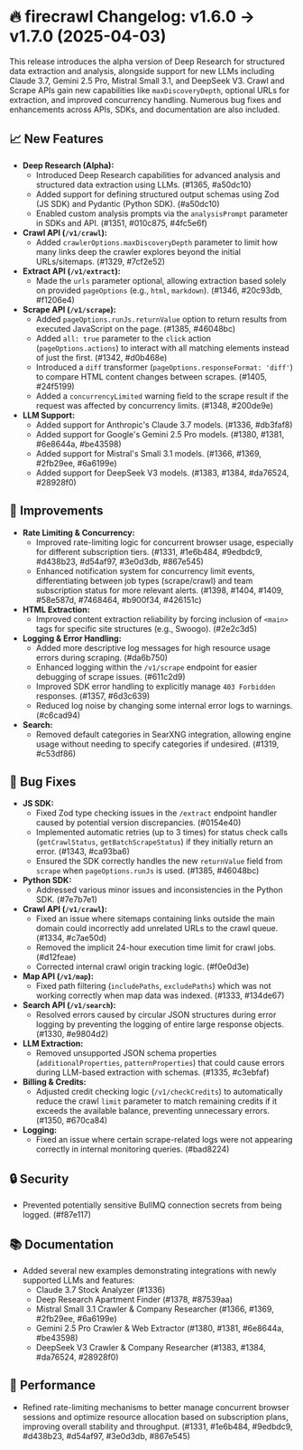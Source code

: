 # 🔥 firecrawl Changelog: v1.6.0 → v1.7.0 (2025-04-03)

This release introduces the alpha version of Deep Research for structured data extraction and analysis, alongside support for new LLMs including Claude 3.7, Gemini 2.5 Pro, Mistral Small 3.1, and DeepSeek V3. Crawl and Scrape APIs gain new capabilities like `maxDiscoveryDepth`, optional URLs for extraction, and improved concurrency handling. Numerous bug fixes and enhancements across APIs, SDKs, and documentation are also included.

## 📈 New Features

*   **Deep Research (Alpha):**
    *   Introduced Deep Research capabilities for advanced analysis and structured data extraction using LLMs. (#1365, #a50dc10)
    *   Added support for defining structured output schemas using Zod (JS SDK) and Pydantic (Python SDK). (#a50dc10)
    *   Enabled custom analysis prompts via the `analysisPrompt` parameter in SDKs and API. (#1351, #010c875, #4fc5e6f)
*   **Crawl API (`/v1/crawl`):**
    *   Added `crawlerOptions.maxDiscoveryDepth` parameter to limit how many links deep the crawler explores beyond the initial URLs/sitemaps. (#1329, #7cf2e52)
*   **Extract API (`/v1/extract`):**
    *   Made the `urls` parameter optional, allowing extraction based solely on provided `pageOptions` (e.g., `html`, `markdown`). (#1346, #20c93db, #f1206e4)
*   **Scrape API (`/v1/scrape`):**
    *   Added `pageOptions.runJs.returnValue` option to return results from executed JavaScript on the page. (#1385, #46048bc)
    *   Added `all: true` parameter to the `click` action (`pageOptions.actions`) to interact with all matching elements instead of just the first. (#1342, #d0b468e)
    *   Introduced a `diff` transformer (`pageOptions.responseFormat: 'diff'`) to compare HTML content changes between scrapes. (#1405, #24f5199)
    *   Added a `concurrencyLimited` warning field to the scrape result if the request was affected by concurrency limits. (#1348, #200de9e)
*   **LLM Support:**
    *   Added support for Anthropic's Claude 3.7 models. (#1336, #db3faf8)
    *   Added support for Google's Gemini 2.5 Pro models. (#1380, #1381, #6e8644a, #be43598)
    *   Added support for Mistral's Small 3.1 models. (#1366, #1369, #2fb29ee, #6a6199e)
    *   Added support for DeepSeek V3 models. (#1383, #1384, #da76524, #28928f0)

## 🔧 Improvements

*   **Rate Limiting & Concurrency:**
    *   Improved rate-limiting logic for concurrent browser usage, especially for different subscription tiers. (#1331, #1e6b484, #9edbdc9, #d438b23, #d54af97, #3e0d3db, #867e545)
    *   Enhanced notification system for concurrency limit events, differentiating between job types (scrape/crawl) and team subscription status for more relevant alerts. (#1398, #1404, #1409, #58e587d, #7468464, #b900f34, #426151c)
*   **HTML Extraction:**
    *   Improved content extraction reliability by forcing inclusion of `<main>` tags for specific site structures (e.g., Swoogo). (#2e2c3d5)
*   **Logging & Error Handling:**
    *   Added more descriptive log messages for high resource usage errors during scraping. (#da6b750)
    *   Enhanced logging within the `/v1/scrape` endpoint for easier debugging of scrape issues. (#611c2d9)
    *   Improved SDK error handling to explicitly manage `403 Forbidden` responses. (#1357, #6d3c639)
    *   Reduced log noise by changing some internal error logs to warnings. (#c6cad94)
*   **Search:**
    *   Removed default categories in SearXNG integration, allowing engine usage without needing to specify categories if undesired. (#1319, #c53df86)

## 🐛 Bug Fixes

*   **JS SDK:**
    *   Fixed Zod type checking issues in the `/extract` endpoint handler caused by potential version discrepancies. (#0154e40)
    *   Implemented automatic retries (up to 3 times) for status check calls (`getCrawlStatus`, `getBatchScrapeStatus`) if they initially return an error. (#1343, #ca93ba6)
    *   Ensured the SDK correctly handles the new `returnValue` field from `scrape` when `pageOptions.runJs` is used. (#1385, #46048bc)
*   **Python SDK:**
    *   Addressed various minor issues and inconsistencies in the Python SDK. (#7e7b7e1)
*   **Crawl API (`/v1/crawl`):**
    *   Fixed an issue where sitemaps containing links outside the main domain could incorrectly add unrelated URLs to the crawl queue. (#1334, #c7ae50d)
    *   Removed the implicit 24-hour execution time limit for crawl jobs. (#d12feae)
    *   Corrected internal crawl origin tracking logic. (#f0e0d3e)
*   **Map API (`/v1/map`):**
    *   Fixed path filtering (`includePaths`, `excludePaths`) which was not working correctly when map data was indexed. (#1333, #134de67)
*   **Search API (`/v1/search`):**
    *   Resolved errors caused by circular JSON structures during error logging by preventing the logging of entire large response objects. (#1330, #e9804d2)
*   **LLM Extraction:**
    *   Removed unsupported JSON schema properties (`additionalProperties`, `patternProperties`) that could cause errors during LLM-based extraction with schemas. (#1335, #c3ebfaf)
*   **Billing & Credits:**
    *   Adjusted credit checking logic (`/v1/checkCredits`) to automatically reduce the crawl `limit` parameter to match remaining credits if it exceeds the available balance, preventing unnecessary errors. (#1350, #670ca84)
*   **Logging:**
    *   Fixed an issue where certain scrape-related logs were not appearing correctly in internal monitoring queries. (#bad8224)

## 🔒 Security

*   Prevented potentially sensitive BullMQ connection secrets from being logged. (#f87e117)

## 📚 Documentation

*   Added several new examples demonstrating integrations with newly supported LLMs and features:
    *   Claude 3.7 Stock Analyzer (#1336)
    *   Deep Research Apartment Finder (#1378, #87539aa)
    *   Mistral Small 3.1 Crawler & Company Researcher (#1366, #1369, #2fb29ee, #6a6199e)
    *   Gemini 2.5 Pro Crawler & Web Extractor (#1380, #1381, #6e8644a, #be43598)
    *   DeepSeek V3 Crawler & Company Researcher (#1383, #1384, #da76524, #28928f0)

## 🚀 Performance

*   Refined rate-limiting mechanisms to better manage concurrent browser sessions and optimize resource allocation based on subscription plans, improving overall stability and throughput. (#1331, #1e6b484, #9edbdc9, #d438b23, #d54af97, #3e0d3db, #867e545)
